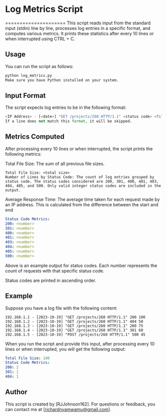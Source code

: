 # Log Metrics Script

=====================
This script reads input from the standard input (stdin) line by line, processes log entries in a specific format, and computes various metrics. It prints these statistics after every 10 lines or when interrupted using CTRL + C.

## Usage

You can run the script as follows:

```Python
python log_metrics.py
Make sure you have Python installed on your system.
```

## Input Format

The script expects log entries to be in the following format:

```Python
<IP Address> - [<date>] "GET /projects/260 HTTP/1.1" <status code> <file size>
If a line does not match this format, it will be skipped.
```

## Metrics Computed

After processing every 10 lines or when interrupted, the script prints the following metrics:

Total File Size: The sum of all previous file sizes.

```arduino
Total File Size: <total size>
Number of Lines by Status Code: The count of log entries grouped by status code. The status codes considered are 200, 301, 400, 401, 403, 404, 405, and 500. Only valid integer status codes are included in the output.

```

Average Response Time: The average time taken for each request made by an IP address. This is calculated from the difference between the start and end

```yaml
Status Code Metrics:
200: <number>
301: <number>
400: <number>
401: <number>
403: <number>
404: <number>
405: <number>
500: <number>
```

Above is an example output for status codes. Each number represents the count of requests with that specific status code.

Status codes are printed in ascending order.

## Example

Suppose you have a log file with the following content:

```arduino
192.168.1.1 - [2023-10-19] "GET /projects/260 HTTP/1.1" 200 100
192.168.1.2 - [2023-10-19] "GET /projects/260 HTTP/1.1" 404 50
192.168.1.3 - [2023-10-19] "GET /projects/260 HTTP/1.1" 200 75
192.168.1.4 - [2023-10-19] "GET /projects/260 HTTP/1.1" 301 60
192.168.1.5 - [2023-10-19] "POST /projects/260 HTTP/1.1" 500 45
```

When you run the script and provide this input, after processing every 10 lines or when interrupted, you will get the following output:

```yaml
Total File Size: 100
Status Code Metrics:
200: 2
301: 1
404: 1
```

## Author

This script is created by [RJJohnson162]. For questions or feedback, you can contact me at [richardnyamwamu@gmail.com].
